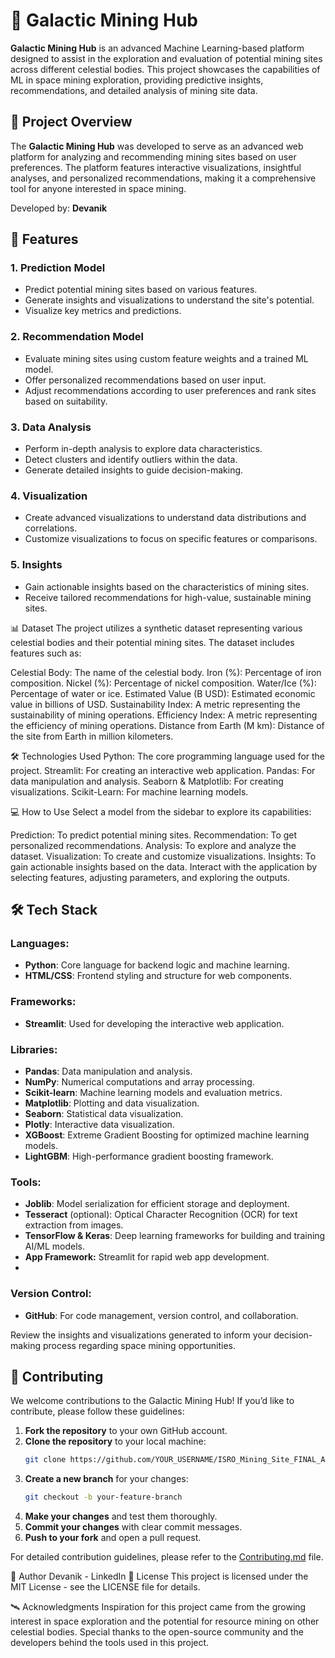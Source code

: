 # 🌌 Galactic Mining Hub

**Galactic Mining Hub** is an advanced Machine Learning-based platform designed to assist in the exploration and evaluation of potential mining sites across different celestial bodies. This project showcases the capabilities of ML in space mining exploration, providing predictive insights, recommendations, and detailed analysis of mining site data.

## 🚀 Project Overview

The **Galactic Mining Hub** was developed to serve as an advanced web platform for analyzing and recommending mining sites based on user preferences. The platform features interactive visualizations, insightful analyses, and personalized recommendations, making it a comprehensive tool for anyone interested in space mining.

Developed by: **Devanik**

## 🧩 Features

### 1. Prediction Model
- Predict potential mining sites based on various features.
- Generate insights and visualizations to understand the site's potential.
- Visualize key metrics and predictions.

### 2. Recommendation Model
- Evaluate mining sites using custom feature weights and a trained ML model.
- Offer personalized recommendations based on user input.
- Adjust recommendations according to user preferences and rank sites based on suitability.

### 3. Data Analysis
- Perform in-depth analysis to explore data characteristics.
- Detect clusters and identify outliers within the data.
- Generate detailed insights to guide decision-making.

### 4. Visualization
- Create advanced visualizations to understand data distributions and correlations.
- Customize visualizations to focus on specific features or comparisons.

### 5. Insights
- Gain actionable insights based on the characteristics of mining sites.
- Receive tailored recommendations for high-value, sustainable mining sites.

📊 Dataset
The project utilizes a synthetic dataset representing various celestial bodies and their potential mining sites. The dataset includes features such as:

Celestial Body: The name of the celestial body.
Iron (%): Percentage of iron composition.
Nickel (%): Percentage of nickel composition.
Water/Ice (%): Percentage of water or ice.
Estimated Value (B USD): Estimated economic value in billions of USD.
Sustainability Index: A metric representing the sustainability of mining operations.
Efficiency Index: A metric representing the efficiency of mining operations.
Distance from Earth (M km): Distance of the site from Earth in million kilometers.

🛠️ Technologies Used
Python: The core programming language used for the project.
Streamlit: For creating an interactive web application.
Pandas: For data manipulation and analysis.
Seaborn & Matplotlib: For creating visualizations.
Scikit-Learn: For machine learning models.

💻 How to Use
Select a model from the sidebar to explore its capabilities:

Prediction: To predict potential mining sites.
Recommendation: To get personalized recommendations.
Analysis: To explore and analyze the dataset.
Visualization: To create and customize visualizations.
Insights: To gain actionable insights based on the data.
Interact with the application by selecting features, adjusting parameters, and exploring the outputs.
## 🛠️ Tech Stack

### Languages:
- **Python**: Core language for backend logic and machine learning.
- **HTML/CSS**: Frontend styling and structure for web components.

### Frameworks:
- **Streamlit**: Used for developing the interactive web application.

### Libraries:
- **Pandas**: Data manipulation and analysis.
- **NumPy**: Numerical computations and array processing.
- **Scikit-learn**: Machine learning models and evaluation metrics.
- **Matplotlib**: Plotting and data visualization.
- **Seaborn**: Statistical data visualization.
- **Plotly**: Interactive data visualization.
- **XGBoost**: Extreme Gradient Boosting for optimized machine learning models.
- **LightGBM**: High-performance gradient boosting framework.

### Tools:
- **Joblib**: Model serialization for efficient storage and deployment.
- **Tesseract** (optional): Optical Character Recognition (OCR) for text extraction from images.
- **TensorFlow & Keras**: Deep learning frameworks for building and training AI/ML models.
- **App Framework:** Streamlit for rapid web app development.
- 
### Version Control:
- **GitHub**: For code management, version control, and collaboration.

Review the insights and visualizations generated to inform your decision-making process regarding space mining opportunities.


## 🤝 Contributing

We welcome contributions to the Galactic Mining Hub! If you’d like to contribute, please follow these guidelines:

1. **Fork the repository** to your own GitHub account.
2. **Clone the repository** to your local machine:
   ```bash
   git clone https://github.com/YOUR_USERNAME/ISRO_Mining_Site_FINAL_APP.git
   ```
3. **Create a new branch** for your changes:
   ```bash
   git checkout -b your-feature-branch
   ```
4. **Make your changes** and test them thoroughly.
5. **Commit your changes** with clear commit messages.
6. **Push to your fork** and open a pull request.

For detailed contribution guidelines, please refer to the [Contributing.md](Contributing.md) file.


👤 Author
Devanik - LinkedIn
📄 License
This project is licensed under the MIT License - see the LICENSE file for details.

🛰️ Acknowledgments
Inspiration for this project came from the growing interest in space exploration and the potential for resource mining on other celestial bodies.
Special thanks to the open-source community and the developers behind the tools used in this project.
